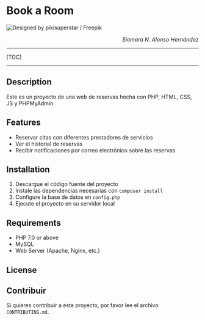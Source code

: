 # Book a Room

![Designed by pikisuperstar / Freepik](https://img.freepik.com/vector-gratis/concepto-desarrollo-aplicaciones-ui-ux_52683-48848.jpg?w=1380&t=st=1666018660~exp=1666019260~hmac=1521940c40f0ee2737fd959b8ddba5c519bd8475c2b6e04320d43904dcfc5ce1)

<div style="text-align: right;">
    <p><i>Siomara N. Alonso Hernández</i></p>
</div>
<hr>

[TOC]

---

## Description
Este es un proyecto de una web de reservas hecha con PHP, HTML, CSS, JS y PHPMyAdmin.

## Features
- Reservar citas con diferentes prestadores de servicios
- Ver el historial de reservas
- Recibir notificaciones por correo electrónico sobre las reservas

## Installation 
1. Descargue el código fuente del proyecto
2. Instale las dependencias necesarias con `composer install`
3. Configure la base de datos en `config.php`
4. Ejecute el proyecto en su servidor local

## Requirements
- PHP 7.0 or above
- MySQL
- Web Server (Apache, Nginx, etc.)


## License

## Contribuir
Si quieres contribuir a este proyecto, por favor lee el archivo `CONTRIBUTING.md`.
